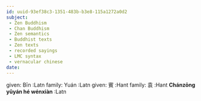 ```yaml
---
id: uuid-93ef38c3-1351-483b-b3e8-115a1272a0d2
subject: 
 - Zen Buddhism
 - Chan Buddhism
 - Zen semantics
 - Buddhist texts
 - Zen texts
 - recorded sayings
 - LMC syntax
 - vernacular chinese
date: 
---
```


given: Bīn :Latn
family: Yuán :Latn
given: 賓 :Hant
family: 袁 :Hant
**Chánzōng yǔyán hé wénxiàn** :Latn
